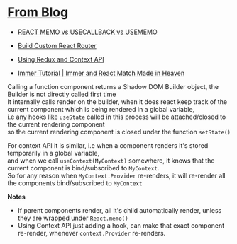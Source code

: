 # [From Blog](https://medium.com/swlh/how-does-react-hooks-re-renders-a-function-component-cc9b531ae7f0)

- [REACT MEMO vs USECALLBACK vs USEMEMO](https://youtu.be/uojLJFt9SzY)

- [Build Custom React Router](https://dev.to/ogzhanolguncu/build-a-custom-react-router-from-scratch-180h)

- [Using Redux and Context API](https://www.codehousegroup.com/insight-and-inspiration/tech-stream/using-redux-and-context-api)

- [Immer Tutorial | Immer and React Match Made in Heaven](https://youtu.be/8kC5fHlir4E)


Calling a function component returns a Shadow DOM Builder object, the Builder is not directly called first time <br>
It internally calls render on the builder, when it does react keep track of the current component which is being rendered in a global variable, <br>
i.e any hooks like `useState` called in this process will be attached/closed to the current rendering component  <br>
so the current rendering component is closed under the function `setState()` <br>

For context API it is similar, i.e when a component renders it's stored temporarily in a global variable, <br>
and when we call `useContext(MyContext)` somewhere, it knows that the current component is bind/subscribed to `MyContext`. <br>
So for any reason when `MyContext.Provider` re-renders, it will re-render all the components bind/subscribed to `MyContext`


**Notes**

- If parent components render, all it's child automatically render, unless they are wrapped under `React.memo()`
- Using Context API just adding a hook, can make that exact component re-render, whenever `context.Provider` re-renders.
